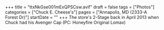 +++
title = "ttxNkGse001mExQPSCsw.avif"
draft = false
tags = ["Photos"]
categories = ["Chuck E. Cheese's"]
pages = ["Annapolis, MD (2333-A Forest Dr)"]
startDate = ""
+++
The store's 2-Stage back in April 2013 when Chuck had his Avenger Cap (PC: Honeyfire Original Lomax)

